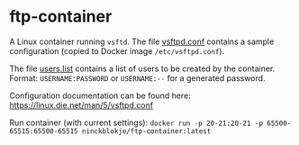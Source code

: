 # ftp-container

A Linux container running `vsftd`. The file [vsftpd.conf](vsftpd.conf) contains a sample configuration (copied to Docker image `/etc/vsftpd.conf`).

The file [users.list](users.list) contains a list of users to be created by the container. Format: `USERNAME:PASSWORD` or `USERNAME:--` for a generated password.

Configuration documentation can be found here: https://linux.die.net/man/5/vsftpd.conf

Run container (with current settings): `docker run -p 20-21:20-21 -p 65500-65515:65500-65515 ninckblokje/ftp-container:latest`
